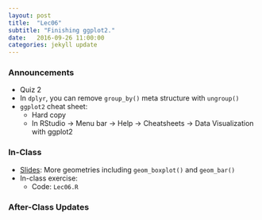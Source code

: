```yaml
---
layout: post
title:  "Lec06"
subtitle: "Finishing ggplot2."
date:   2016-09-26 11:00:00
categories: jekyll update
---
```




### Announcements

* Quiz 2
* In `dplyr`, you can remove `group_by()` meta structure with `ungroup()`
* `ggplot2` cheat sheet:
    + Hard copy
    + In RStudio -> Menu bar -> Help -> Cheatsheets -> Data Visualization with ggplot2



### In-Class

* <a href = "http://htmlpreview.github.io/?https://raw.githubusercontent.com/2016-09-Middlebury-Data-Science/Topics/master/Lec06%20Finishing%20ggplot2/Lec06.html" target = "_blank">Slides</a>: 
More geometries including `geom_boxplot()` and `geom_bar()`
* In-class exercise:
    + Code: `Lec06.R`


### After-Class Updates


